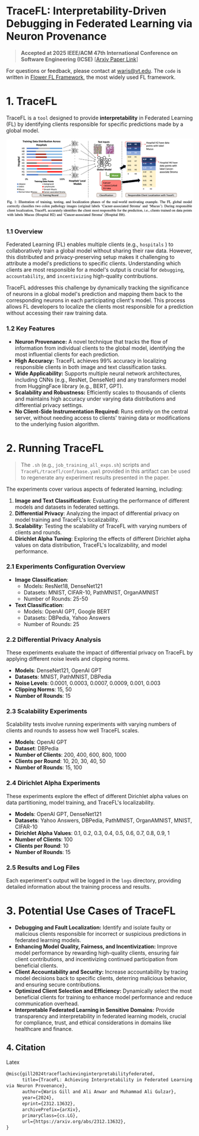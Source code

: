 # TraceFL: Interpretability-Driven Debugging in Federated Learning via Neuron Provenance

> **Accepted at 2025 IEEE/ACM 47th International Conference on Software Engineering (ICSE)** [[Arxiv Paper Link](https://arxiv.org/pdf/2312.13632)]

For questions or feedback, please contact at [waris@vt.edu](mailto:waris@vt.edu). The `code` is written in [Flower FL Framework](https://flower.ai/), the most widely used FL framework.
# 1. TraceFL
TraceFL is a `tool` designed to provide **interpretability** in Federated Learning (FL) by identifying clients responsible for specific predictions made by a global model.

![alt text](image.png)
### 1.1 Overview
Federated Learning (FL) enables multiple clients (e.g., `hospitals` ) to collaboratively train a global model without sharing their raw data. However, this distributed and privacy-preserving setup makes it challenging to attribute a model's predictions to specific clients. Understanding which clients are most responsible for a model's output is crucial for `debugging`, `accountability`, and `incentivizing` high-quality contributions.

TraceFL addresses this challenge by dynamically tracking the significance of neurons in a global model's prediction and mapping them back to the corresponding neurons in each participating client's model. This process allows FL developers to localize the clients most responsible for a prediction without accessing their raw training data.
### 1.2 Key Features
- **Neuron Provenance:** A novel technique that tracks the flow of information from individual clients to the global model, identifying the most influential clients for each prediction.
- **High Accuracy:** TraceFL achieves 99% accuracy in localizing responsible clients in both image and text classification tasks.
- **Wide Applicability:** Supports multiple neural network architectures, including CNNs (e.g., ResNet, DenseNet) and any transformers model from HuggingFace library (e.g., BERT, GPT).
- **Scalability and Robustness:** Efficiently scales to thousands of clients and maintains high accuracy under varying data distributions and differential privacy settings.
- **No Client-Side Instrumentation Required:** Runs entirely on the central server, without needing access to clients' training data or modifications to the underlying fusion algorithm.
# 2. Running TraceFL

>The `.sh` (e.g., `job_training_all_exps.sh`) scripts and `TraceFL/tracefl/conf/base.yaml` provided in this artifact can be used to regenerate any experiment results presented in the paper. `

The experiments cover various aspects of federated learning, including:
1. **Image and Text Classification**: Evaluating the performance of different models and datasets in federated settings.
2. **Differential Privacy**: Analyzing the impact of differential privacy on model training and TraceFL's localizability.
3. **Scalability**: Testing the scalability of TraceFL with varying numbers of clients and rounds.
4. **Dirichlet Alpha Tuning**: Exploring the effects of different Dirichlet alpha values on data distribution, TraceFL's localizability, and model performance.
### 2.1 Experiments Configuration Overview
- **Image Classification**:
  - Models: ResNet18, DenseNet121
  - Datasets: MNIST, CIFAR-10, PathMNIST, OrganAMNIST
  - Number of Rounds: 25-50
- **Text Classification**:
  - Models: OpenAI GPT, Google BERT
  - Datasets: DBPedia, Yahoo Answers
  - Number of Rounds: 25
### 2.2 Differential Privacy Analysis
These experiments evaluate the impact of differential privacy on TraceFL by applying different noise levels and clipping norms.
- **Models**: DenseNet121, OpenAI GPT
- **Datasets**: MNIST, PathMNIST, DBPedia
- **Noise Levels**: 0.0001, 0.0003, 0.0007, 0.0009, 0.001, 0.003
- **Clipping Norms**: 15, 50
- **Number of Rounds**: 15
### 2.3 Scalability Experiments
Scalability tests involve running experiments with varying numbers of clients and rounds to assess how well TraceFL scales.
- **Models**: OpenAI GPT
- **Dataset**: DBPedia
- **Number of Clients**: 200, 400, 600, 800, 1000
- **Clients per Round**: 10, 20, 30, 40, 50
- **Number of Rounds**: 15, 100

### 2.4 Dirichlet Alpha Experiments
These experiments explore the effect of different Dirichlet alpha values on data partitioning,  model training, and TraceFL's localizability.
- **Models**: OpenAI GPT, DenseNet121
- **Datasets**: Yahoo Answers, DBPedia, PathMNIST, OrganAMNIST, MNIST, CIFAR-10
- **Dirichlet Alpha Values**: 0.1, 0.2, 0.3, 0.4, 0.5, 0.6, 0.7, 0.8, 0.9, 1
- **Number of Clients**: 100
- **Clients per Round**: 10
- **Number of Rounds**: 15
### 2.5 Results and Log Files
Each experiment's output will be logged in the `logs` directory, providing detailed information about the training process and results.

# 3. Potential Use Cases of TraceFL
- **Debugging and Fault Localization:** Identify and isolate faulty or malicious clients responsible for incorrect or suspicious predictions in federated learning models.
- **Enhancing Model Quality, Fairness, and Incentivization:**  Improve model performance by rewarding high-quality clients, ensuring fair client contributions, and incentivizing continued participation from beneficial clients.
- **Client Accountability and Security:** Increase accountability by tracing model decisions back to specific clients, deterring malicious behavior, and ensuring secure contributions.
-  **Optimized Client Selection and Efficiency:** Dynamically select the most beneficial clients for training to enhance model performance and reduce communication overhead.
- **Interpretable Federated Learning in Sensitive Domains:** Provide transparency and interpretability in federated learning models, crucial for compliance, trust, and ethical considerations in domains like healthcare and finance.

## 4. Citation
Latex
```
@misc{gill2024traceflachievinginterpretabilityfederated,
      title={TraceFL: Achieving Interpretability in Federated Learning via Neuron Provenance}, 
      author={Waris Gill and Ali Anwar and Muhammad Ali Gulzar},
      year={2024},
      eprint={2312.13632},
      archivePrefix={arXiv},
      primaryClass={cs.LG},
      url={https://arxiv.org/abs/2312.13632}, 
}
```

